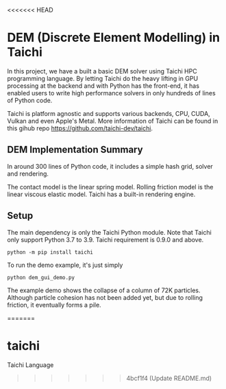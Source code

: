 <<<<<<< HEAD
# DEM (Discrete Element Modelling) in Taichi
In this project, we have a built a basic DEM solver using Taichi HPC programming language. By letting Taichi do the heavy lifting in GPU processing at the backend and with Python has the front-end, it has enabled users to write high performance solvers in only hundreds of lines of Python code. 

Taichi is platform agnostic and supports various backends, CPU, CUDA, Vulkan and even Apple's Metal. More information of Taichi can be found in this gihub repo https://github.com/taichi-dev/taichi.

## DEM Implementation Summary
In around 300 lines of Python code, it includes a simple hash grid, solver and rendering. 

The contact model is the linear spring model. Rolling friction model is the linear viscous elastic model. Taichi has a built-in rendering engine. 

## Setup
The main dependency is only the Taichi Python module. Note that Taichi only support Python 3.7 to 3.9. Taichi requirement is 0.9.0 and above.

```
python -m pip install taichi
```
To run the demo example, it's just simply

```
python dem_gui_demo.py
```
The example demo shows the collapse of a column of 72K particles. Although particle cohesion has not been added yet, but due to rolling friction, it eventually forms a pile.

=======
# taichi
Taichi Language
>>>>>>> 4bcf1f4 (Update README.md)
